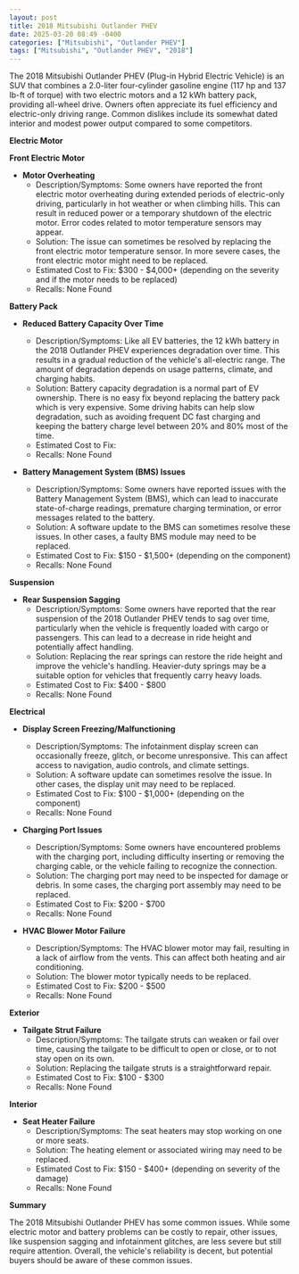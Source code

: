 ```yaml
---
layout: post
title: 2018 Mitsubishi Outlander PHEV
date: 2025-03-20 08:49 -0400
categories: ["Mitsubishi", "Outlander PHEV"]
tags: ["Mitsubishi", "Outlander PHEV", "2018"]
---
```

The 2018 Mitsubishi Outlander PHEV (Plug-in Hybrid Electric Vehicle) is an SUV that combines a 2.0-liter four-cylinder gasoline engine (117 hp and 137 lb-ft of torque) with two electric motors and a 12 kWh battery pack, providing all-wheel drive. Owners often appreciate its fuel efficiency and electric-only driving range. Common dislikes include its somewhat dated interior and modest power output compared to some competitors.

**Electric Motor**

**Front Electric Motor**
* **Motor Overheating**
    * Description/Symptoms: Some owners have reported the front electric motor overheating during extended periods of electric-only driving, particularly in hot weather or when climbing hills. This can result in reduced power or a temporary shutdown of the electric motor. Error codes related to motor temperature sensors may appear.
    * Solution: The issue can sometimes be resolved by replacing the front electric motor temperature sensor. In more severe cases, the front electric motor might need to be replaced.
    * Estimated Cost to Fix: $300 - $4,000+ (depending on the severity and if the motor needs to be replaced)
    * Recalls: None Found

**Battery Pack**
* **Reduced Battery Capacity Over Time**
    * Description/Symptoms: Like all EV batteries, the 12 kWh battery in the 2018 Outlander PHEV experiences degradation over time. This results in a gradual reduction of the vehicle's all-electric range. The amount of degradation depends on usage patterns, climate, and charging habits.
    * Solution: Battery capacity degradation is a normal part of EV ownership. There is no easy fix beyond replacing the battery pack which is very expensive. Some driving habits can help slow degradation, such as avoiding frequent DC fast charging and keeping the battery charge level between 20% and 80% most of the time.
    * Estimated Cost to Fix:
    * Recalls: None Found

* **Battery Management System (BMS) Issues**
    * Description/Symptoms: Some owners have reported issues with the Battery Management System (BMS), which can lead to inaccurate state-of-charge readings, premature charging termination, or error messages related to the battery.
    * Solution: A software update to the BMS can sometimes resolve these issues. In other cases, a faulty BMS module may need to be replaced.
    * Estimated Cost to Fix: $150 - $1,500+ (depending on the component)
    * Recalls: None Found

**Suspension**

* **Rear Suspension Sagging**
    * Description/Symptoms: Some owners have reported that the rear suspension of the 2018 Outlander PHEV tends to sag over time, particularly when the vehicle is frequently loaded with cargo or passengers. This can lead to a decrease in ride height and potentially affect handling.
    * Solution: Replacing the rear springs can restore the ride height and improve the vehicle's handling. Heavier-duty springs may be a suitable option for vehicles that frequently carry heavy loads.
    * Estimated Cost to Fix: $400 - $800
    * Recalls: None Found

**Electrical**

* **Display Screen Freezing/Malfunctioning**
    * Description/Symptoms: The infotainment display screen can occasionally freeze, glitch, or become unresponsive. This can affect access to navigation, audio controls, and climate settings.
    * Solution: A software update can sometimes resolve the issue. In other cases, the display unit may need to be replaced.
    * Estimated Cost to Fix: $100 - $1,000+ (depending on the component)
    * Recalls: None Found

* **Charging Port Issues**
    * Description/Symptoms: Some owners have encountered problems with the charging port, including difficulty inserting or removing the charging cable, or the vehicle failing to recognize the connection.
    * Solution: The charging port may need to be inspected for damage or debris. In some cases, the charging port assembly may need to be replaced.
    * Estimated Cost to Fix: $200 - $700
    * Recalls: None Found

* **HVAC Blower Motor Failure**
    * Description/Symptoms: The HVAC blower motor may fail, resulting in a lack of airflow from the vents. This can affect both heating and air conditioning.
    * Solution: The blower motor typically needs to be replaced.
    * Estimated Cost to Fix: $200 - $500
    * Recalls: None Found

**Exterior**

* **Tailgate Strut Failure**
    * Description/Symptoms: The tailgate struts can weaken or fail over time, causing the tailgate to be difficult to open or close, or to not stay open on its own.
    * Solution: Replacing the tailgate struts is a straightforward repair.
    * Estimated Cost to Fix: $100 - $300
    * Recalls: None Found

**Interior**

* **Seat Heater Failure**
    * Description/Symptoms: The seat heaters may stop working on one or more seats.
    * Solution: The heating element or associated wiring may need to be replaced.
    * Estimated Cost to Fix: $150 - $400+ (depending on severity of the damage)
    * Recalls: None Found

**Summary**

The 2018 Mitsubishi Outlander PHEV has some common issues. While some electric motor and battery problems can be costly to repair, other issues, like suspension sagging and infotainment glitches, are less severe but still require attention. Overall, the vehicle's reliability is decent, but potential buyers should be aware of these common issues.

